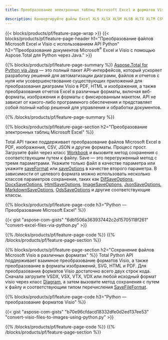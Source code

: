 ```yaml
---
title: Преобразование электронных таблиц Microsoft Excel и форматов Visio через Python 

description: Конвертируйте файлы Excel XLS XLSX XLSM XLSB XLTX XLTM CSV и другие, а также форматы Visio VSDX VSX VTX VDX VSSX VSTX VSDM VSSM VSTM и т. д. всего несколько строк кода Python.
---
```


{{< blocks/products/pf/feature-page-wrap >}}
{{< blocks/products/pf/feature-page-header h1="Преобразование файлов Microsoft Excel и Visio с использованием API Python" h2="Преобразование документов Microsoft<sup>&reg;</sup> Excel и Visio с помощью Aspose.Total для Python через Java." >}}

{{% blocks/products/pf/feature-page-summary %}}
[Aspose.Total for Python via Java](https://products.aspose.com/total/python-java/) — это полный пакет API-интерфейсов, который ускоряет разработку решений для автоматизации диаграмм, файлов и отчетов с нуля или усовершенствование существующих приложений для преобразования диаграмм Visio в PDF, HTML и изображения, а также преобразования отчетов Excel в различные форматы, включая веб-форматы, изображения и форматы с фиксированным макетом. API не зависит от какого-либо программного обеспечения и представляет собой полный набор решений для управления и обработки документов.

{{% /blocks/products/pf/feature-page-summary  %}}

{{% blocks/products/pf/feature-page-section  h2="Преобразование электронных таблиц Microsoft Excel" %}}

Total API также поддерживает преобразование файлов Microsoft Excel в PDF, изображения, CSV, JSON и другие форматы. Процесс прост. Загрузите файл через класс [Workbook](https://reference.aspose.com/cells/python-java/asposecells.api/Workbook) и вызовите метод сохранения с соответствующим путем к файлу. Save — это перегруженный метод с тремя параметрами. Укажите только файл в качестве параметра или укажите [saveFormat](https://reference.aspose.com/cells/python-java/asposecells.api/SaveFormat) или [saveOptions](https://reference.aspose.com/cells/python-java/asposecells.api/SaveOptions) в качестве второго параметра. В зависимости от целевого формата можно использовать несколько классов параметров сохранения, таких как [DifSaveOptions](https://reference.aspose.com/cells/python-java/asposecells.api/DifSaveOptions), [DocxSaveOptions](https://reference.aspose.com/cells/python-java/asposecells.api/DocxSaveOptions), [HtmlSaveOptions](https://reference.aspose.com/cells/python-java/asposecells.api/HtmlSaveOptions), [ImageSaveOptions](https://reference.aspose.com/cells/python-java/asposecells.api/ImageSaveOptions), [JsonSaveOptions](https://reference.aspose.com/cells/python-java/asposecells.api/JsonSaveOptions), [MarkdownSaveOptions](https://reference.aspose.com/cells/python-java/asposecells.api/MarkdownSaveOptions), [OdsSaveOptions](https://reference.aspose.com/cells/python-java/asposecells.api/OdsSaveOptions) и другие соответствующие классы.

{{% blocks/products/pf/feature-page-code h3="Python — Преобразование Microsoft Excel" %}}

{{< gist "aspose-com-gists" "6db1506a363937442c2d15705118f261" "convert-excel-files-via-python.py" >}}

{{% /blocks/products/pf/feature-page-code  %}}
{{% /blocks/products/pf/feature-page-section %}}

{{% blocks/products/pf/feature-page-section  h2="Сохранение файлов Microsoft Visio в различных форматах" %}}
Total Python API поддерживает взаимное преобразование форматов Visio, а также преобразование в форматы изображений, SVG, HTML и PDF. Для преобразования форматов Visio достаточно всего двух строк кода. Сначала загрузите VSDX, VSX, VTX, VDX или любой исходный формат visio через класс [Diagram](https://reference.aspose.com/diagram/python-java/asposediagram.api/Diagram), а затем вызовите метод сохранения с путем к файлу и соответствующим типом перечисления [SaveFileFormat](https://reference.aspose.com/diagram/python-java/asposediagram.api/SaveFileFormat).  

{{% blocks/products/pf/feature-page-code h3="Python — преобразование форматов Visio" %}}

{{< gist "aspose-com-gists" "b70e96cfdacd18332dfe0d2ed137ee53" "convert-visio-files-to-images-using-python.py" >}}

{{% /blocks/products/pf/feature-page-code  %}}
{{% /blocks/products/pf/feature-page-section %}}